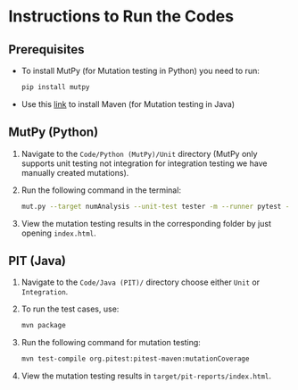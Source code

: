 # Instructions to Run the Codes

## Prerequisites
* To install MutPy (for Mutation testing in Python) you need to run:
  
   ```bash
   pip install mutpy
   ```
* Use this [link](https://www.digitalocean.com/community/tutorials/install-maven-linux-ubuntu) to install Maven (for Mutation testing in Java)


## MutPy (Python)

1. Navigate to the `Code/Python (MutPy)/Unit` directory (MutPy only supports unit testing not integration for integration testing we have manually created mutations).
2. Run the following command in the terminal:

   ```bash
   mut.py --target numAnalysis --unit-test tester -m --runner pytest --report-html Output/
    ```
3. View the mutation testing results in the corresponding folder by just opening `index.html`.

## PIT (Java)

1. Navigate to the `Code/Java (PIT)/` directory choose either `Unit` or `Integration`.
2. To run the test cases, use:

    ```bash
    mvn package
    ```
3. Run the following command for mutation testing:
    ```bash
    mvn test-compile org.pitest:pitest-maven:mutationCoverage
    ```
4. View the mutation testing results in `target/pit-reports/index.html`.
